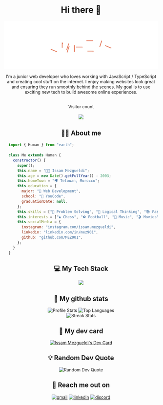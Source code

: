 <h1 align="center">Hi there 👋</h1>

![Cover](https://raw.githubusercontent.com/MEZ901/MEZ901/main/assets/header.svg)

<p align="center">
I'm a junior web developer who loves working with JavaScript / TypeScript and creating cool stuff on the internet. I enjoy making websites look great and ensuring they run smoothly behind the scenes. My goal is to use exciting new tech to build awesome online experiences.
</p>

<p align="center"> 
  <br>Visitor count<br><br>
  <img src="https://profile-counter.glitch.me/MEZ901/count.svg?"  />
</p>

<h2 align="center">🧍🏻 About me</h2>
 
```js
  import { Human } from "earth";

  class Me extends Human {
    constructor() {
      super();
      this.name = "👨‍💻 Issam Mezgueldi";
      this.age = new Date().getFullYear() - 2003;
      this.homeTown = "🌍 Tetouan, Morocco";
      this.education = {
        major: "🚀 Web Development",
        school: "🏫 YouCode",
        graduationDate: null,
      };
      this.skills = ["🧠 Problem Solving", "🤔 Logical Thinking", "📚 Fast Learning"];
      this.interests = ["♟️ Chess", "⚽ Football", "🎵 Music", "🎬 Movies"];
      this.socialMedia = {
        instagram: "instagram.com/issam.mezgueldi",
        linkedin: "linkedin.com/in/mez901",
        github: "github.com/MEZ901",
      };
    }
  }
```

<h2 align="center">💻 My Tech Stack</h2>

 <div align="center">
   
   <img src="https://skillicons.dev/icons?i=javascript,typescript,react,nextjs,tailwindcss,nodejs,nestjs,postgresql,docker,aws,jest,git,linux,vscode,markdown&perline=5" />
   
 </div>
 
<h2 align="center">🌟 My github stats</h2>

<div align="center">
  <img src="https://github-readme-stats.vercel.app/api?username=MEZ901&show_icons=true&theme=tokyonight&line_height=28&rank_icon=github" alt="Profile Stats" />
  <img src="https://github-readme-stats.vercel.app/api/top-langs/?username=MEZ901&layout=donut&theme=tokyonight" alt="Top Languages" />
</div>
<div align="center">
 <img  src="https://github-readme-streak-stats.herokuapp.com/?user=MEZ901&show_icons=true&locale=en&layout=compact&theme=tokyonight&line_height=0" alt="Streak Stats" />
</div>

<h2 align="center">📖 My dev card</h2>

<div align = "center">
 <a href="https://app.daily.dev/MEZ901">
  <img src="https://api.daily.dev/devcards/44578dd2e80c46dcb163e0243685f0d8.png?r=dum" width="300" alt="Issam Mezgueldi's Dev Card" />
 </a>
</div>

<h2 align="center">💡 Random Dev Quote</h2>

<div align = "center">
 <img src="https://quotes-github-readme.vercel.app/api?type=horizontal&theme=tokyonight" alt="Random Dev Quote" />
</div>
 
<h2 align="center">🤙 Reach me out on</h2>

<div align="center">
 <a href="mailto: issammez44@gmail.com" target="blank"><img align="center" src="https://img.shields.io/badge/Gmail-red?style=for-the-badge&logo=gmail&logoColor=white" alt="gmail" /></a>
 <a href="https://www.linkedin.com/in/mez901/" target="blank"><img align="center" src="https://img.shields.io/badge/LinkedIn-blue?style=for-the-badge&logo=linkedin&logoColor=white" alt="linkedin" /></a>
 <a href="https://discordapp.com/users/930779979409666048" target="blank"><img align="center" src="https://img.shields.io/badge/Discord-blue?style=for-the-badge&logo=discord&logoColor=white" alt="discord" /></a>
</div>
